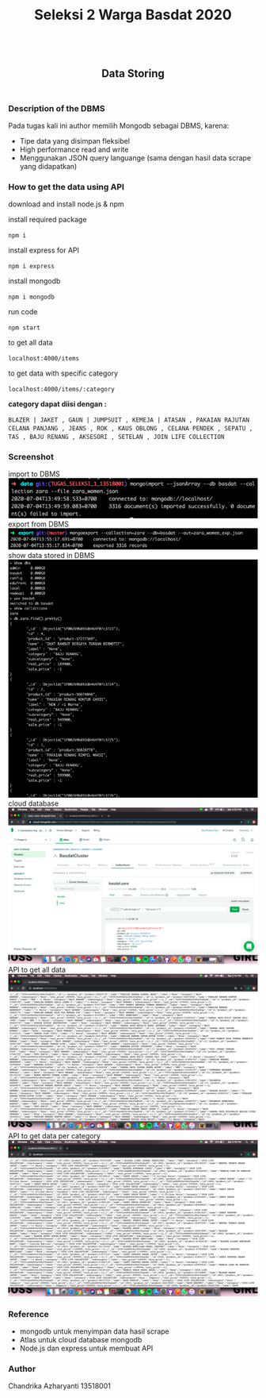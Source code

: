 <h1 align="center">
  <br>
  Seleksi 2 Warga Basdat 2020
  <br>
  <br>
</h1>

<h2 align="center">
  <br>
  Data Storing
  <br>
  <br>
</h2>

###  Description of the DBMS
Pada tugas kali ini author memilih Mongodb sebagai DBMS, karena:
- Tipe data yang disimpan fleksibel
- High performance read and write
- Menggunakan JSON query languange (sama dengan hasil data scrape yang didapatkan)

###  How to get the data using API
download and install node.js & npm

install required package

`npm i`

install express for API

`npm i express`

install mongodb

`npm i mongodb`

run code

`npm start`

to get all data

`localhost:4000/items`

to get data with specific category

`localhost:4000/items/:category`

__category dapat diisi dengan :__

`BLAZER | JAKET , GAUN | JUMPSUIT , KEMEJA | ATASAN , PAKAIAN RAJUTAN
CELANA PANJANG , JEANS , ROK , KAUS OBLONG , CELANA PENDEK , SEPATU , 
TAS , BAJU RENANG , AKSESORI , SETELAN , JOIN LIFE COLLECTION`


###  Screenshot
import to DBMS
![import to DBMS](/screenshots/import.png)
export from DBMS
![export from DBMS](/screenshots/export.png)
show data stored in DBMS
![show data stored in DBMS](/screenshots/show.png)
cloud database
![cloud database](/screenshots/atlas.png)
API to get all data
![API to get all data](/screenshots/allitems.png)
API to get data per category
![API to get data per category](/screenshots/percat.png)

###  Reference
- mongodb untuk menyimpan data hasil scrape
- Atlas untuk cloud database mongodb
- Node.js dan express untuk membuat API


###  Author
Chandrika Azharyanti
13518001

